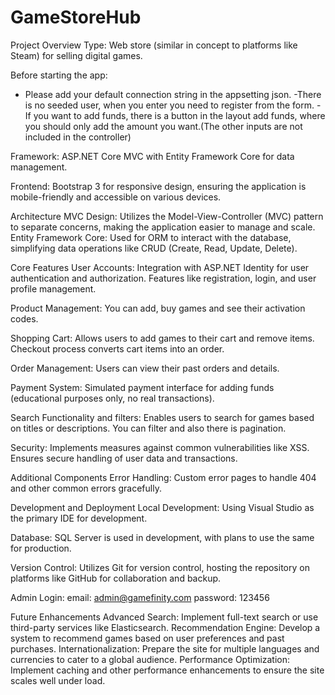 # GameStoreHub
Project Overview
Type: Web store (similar in concept to platforms like Steam) for selling digital games.

Before starting the app:
- Please add your default connection string in the appsetting json.
-There is no seeded user, when you enter you need to register from the form.
-If you want to add funds, there is a button in the layout add funds, where you should only add the amount you want.(The other inputs are not included in the controller)

Framework: ASP.NET Core MVC with Entity Framework Core for data management.

Frontend: Bootstrap 3 for responsive design, ensuring the application is mobile-friendly and accessible on various devices.

Architecture
MVC Design: Utilizes the Model-View-Controller (MVC) pattern to separate concerns, making the application easier to manage and scale.
Entity Framework Core: Used for ORM to interact with the database, simplifying data operations like CRUD (Create, Read, Update, Delete).

Core Features
User Accounts:
Integration with ASP.NET Identity for user authentication and authorization.
Features like registration, login, and user profile management. 

Product Management:
You can add, buy games and see their activation codes.

Shopping Cart:
Allows users to add games to their cart and remove items.
Checkout process converts cart items into an order.

Order Management:
Users can view their past orders and details.

Payment System:
Simulated payment interface for adding funds (educational purposes only, no real transactions).

Search Functionality and filters:
Enables users to search for games based on titles or descriptions.
You can filter and also there is pagination.

Security:
Implements measures against common vulnerabilities like XSS.
Ensures secure handling of user data and transactions.

Additional Components
Error Handling:
Custom error pages to handle 404 and other common errors gracefully.

Development and Deployment
Local Development: Using Visual Studio as the primary IDE for development.

Database: SQL Server is used in development, with plans to use the same for production.

Version Control: Utilizes Git for version control, hosting the repository on platforms like GitHub for collaboration and backup.

Admin Login:
email: admin@gamefinity.com 
password: 123456

Future Enhancements
Advanced Search: Implement full-text search or use third-party services like Elasticsearch.
Recommendation Engine: Develop a system to recommend games based on user preferences and past purchases.
Internationalization: Prepare the site for multiple languages and currencies to cater to a global audience.
Performance Optimization: Implement caching and other performance enhancements to ensure the site scales well under load.
